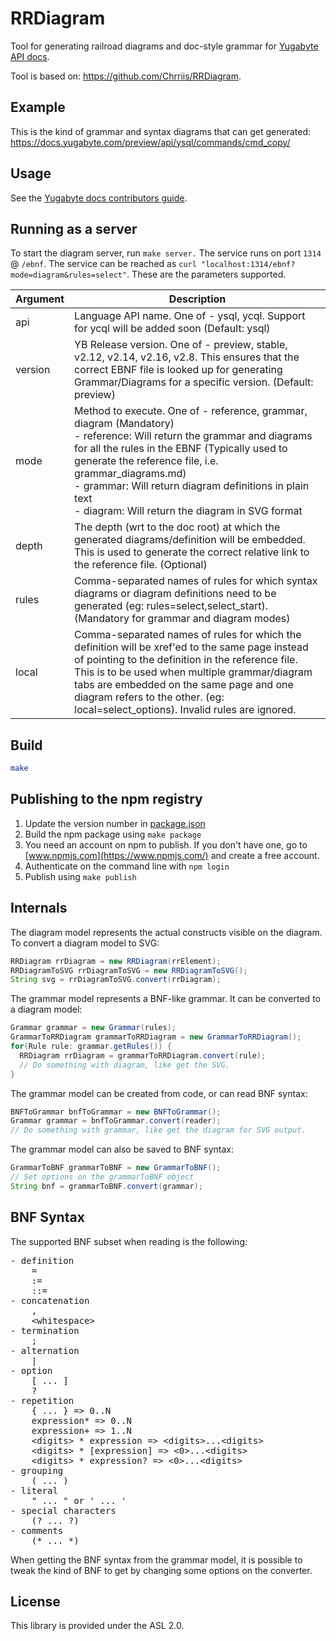 # RRDiagram

Tool for generating railroad diagrams and doc-style grammar for [Yugabyte API docs](https://docs.yugabyte.com).

Tool is based on: <https://github.com/Chrriis/RRDiagram>.

## Example

This is the kind of grammar and syntax diagrams that can get generated: <https://docs.yugabyte.com/preview/api/ysql/commands/cmd_copy/>

## Usage

See the [Yugabyte docs contributors guide](https://docs.yugabyte.com/preview/contribute/docs/syntax-diagrams/).

## Running as a server

To start the diagram server, run `make server.` The service runs on port `1314` @ `/ebnf`. The service can be reached as `curl "localhost:1314/ebnf?mode=diagram&rules=select"`. These are the parameters supported.

| Argument | Description |
| -------- | ----------- |
| api      | Language API name. One of - ysql, ycql. Support for ycql will be added soon (Default: ysql) |
| version  | YB Release version. One of - preview, stable, v2.12, v2.14, v2.16, v2.8. This ensures that the correct EBNF file is looked up for generating Grammar/Diagrams for a specific version. (Default: preview) |
| mode     | Method to execute. One of - reference, grammar, diagram (Mandatory)<br>- reference: Will return the grammar and diagrams for all the rules in the EBNF (Typically used to generate the reference file, i.e. grammar_diagrams.md)<br>- grammar: Will return diagram definitions in plain text <br>- diagram: Will return the diagram in SVG format |
| depth    | The depth (wrt to the doc root) at which the generated diagrams/definition will be embedded. This is used to generate the correct relative link to the reference file. (Optional) |
| rules    | Comma-separated names of rules for which syntax diagrams or diagram definitions need to be generated (eg: rules=select,select_start). (Mandatory for grammar and diagram modes) |
| local    | Comma-separated names of rules for which the definition will be xref'ed to the same page instead of pointing to the definition in the reference file. This is to be used when multiple grammar/diagram tabs are embedded on the same page and one diagram refers to the other. (eg: local=select_options). Invalid rules are ignored. |

## Build

```bash
make
```

## Publishing to the npm registry

1. Update the version number in [package.json](package.json)
1. Build the npm package using `make package`
1. You need an account on npm to publish. If you don't have one, go to [www.npmjs.com](https://www.npmjs.com/) and create a free account.
1. Authenticate on the command line with `npm login`
1. Publish using `make publish`

## Internals

The diagram model represents the actual constructs visible on the diagram.
To convert a diagram model to SVG:

```java
RRDiagram rrDiagram = new RRDiagram(rrElement);
RRDiagramToSVG rrDiagramToSVG = new RRDiagramToSVG();
String svg = rrDiagramToSVG.convert(rrDiagram);
```

The grammar model represents a BNF-like grammar.
It can be converted to a diagram model:

```java
Grammar grammar = new Grammar(rules);
GrammarToRRDiagram grammarToRRDiagram = new GrammarToRRDiagram();
for(Rule rule: grammar.getRules()) {
  RRDiagram rrDiagram = grammarToRRDiagram.convert(rule);
  // Do something with diagram, like get the SVG.
}
```

The grammar model can be created from code, or can read BNF syntax:

```java
BNFToGrammar bnfToGrammar = new BNFToGrammar();
Grammar grammar = bnfToGrammar.convert(reader);
// Do something with grammar, like get the diagram for SVG output.
```

The grammar model can also be saved to BNF syntax:

```java
GrammarToBNF grammarToBNF = new GrammarToBNF();
// Set options on the grammarToBNF object
String bnf = grammarToBNF.convert(grammar);
```

## BNF Syntax

The supported BNF subset when reading is the following:

<pre>
- definition
    =
    :=
    ::=
- concatenation
    ,
    &lt;whitespace&gt;
- termination
    ;
- alternation
    |
- option
    [ ... ]
    ?
- repetition
    { ... } =&gt; 0..N
    expression* =&gt; 0..N
    expression+ =&gt; 1..N
    &lt;digits&gt; * expression => &lt;digits&gt;...&lt;digits&gt;
    &lt;digits&gt; * [expression] => &lt;0&gt;...&lt;digits&gt;
    &lt;digits&gt; * expression? => &lt;0&gt;...&lt;digits&gt;
- grouping
    ( ... )
- literal
    " ... " or ' ... '
- special characters
    (? ... ?)
- comments
    (* ... *)
</pre>

When getting the BNF syntax from the grammar model, it is possible to tweak the kind of BNF to get by changing some options on the converter.

## License

This library is provided under the ASL 2.0.
